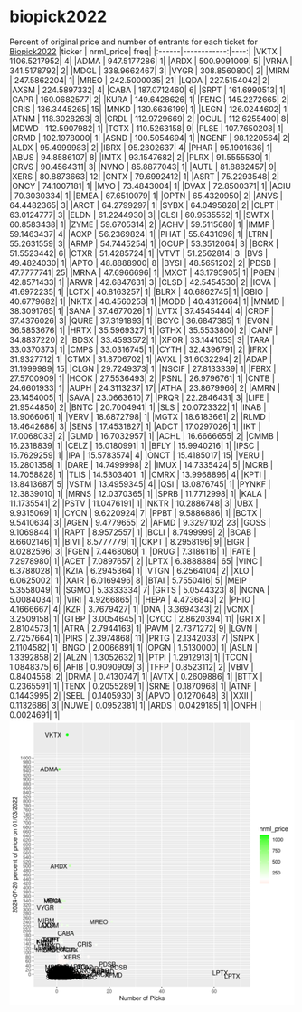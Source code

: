 # biopick2022
Percent of original price and number of entrants for each ticket for [Biopick2022](https://twitter.com/hashtag/Biopick2022)
|ticker |   nrml_price| freq|
|:------|------------:|----:|
|VKTX   | 1106.5217952|    4|
|ADMA   |  947.5177286|    1|
|ARDX   |  500.9091009|    5|
|VRNA   |  341.5178792|    2|
|MDGL   |  338.9662467|    3|
|VYGR   |  308.8560800|    2|
|MIRM   |  247.5862204|    1|
|MREO   |  242.5000035|   21|
|LQDA   |  227.5154042|    2|
|AXSM   |  224.5897332|    4|
|CABA   |  187.0712460|    6|
|SRPT   |  161.6990513|    1|
|CAPR   |  160.0682577|    2|
|KURA   |  149.6428626|    1|
|FENC   |  145.2272665|    2|
|CRIS   |  136.3445265|   15|
|MNKD   |  130.6636199|    1|
|LEGN   |  126.0244602|    1|
|ATNM   |  118.3028263|    3|
|CRDL   |  112.9729669|    2|
|OCUL   |  112.6255400|    8|
|MDWD   |  112.5907982|    1|
|TGTX   |  110.5263158|    9|
|PLSE   |  107.7650208|    1|
|CRMD   |  102.1978000|    1|
|ASND   |  100.5054694|    1|
|NGENF  |   98.1220564|    2|
|ALDX   |   95.4999983|    2|
|IBRX   |   95.2302637|    4|
|PHAR   |   95.1901636|    1|
|ABUS   |   94.8586107|    8|
|IMTX   |   93.1547682|    2|
|PLRX   |   91.5555530|    1|
|CRVS   |   90.4564311|    3|
|NVNO   |   85.8877043|    1|
|AUTL   |   81.8882457|    9|
|XERS   |   80.8873663|   12|
|CNTX   |   79.6992412|    1|
|ASRT   |   75.2293548|    2|
|ONCY   |   74.1007181|    1|
|MYO    |   73.4843004|    1|
|DVAX   |   72.8500371|    1|
|ACIU   |   70.3030334|    1|
|BMEA   |   67.6510079|    1|
|OPTN   |   65.4320950|    2|
|ANVS   |   64.4482365|    3|
|ARCT   |   64.2799297|    1|
|SYBX   |   64.0495828|    2|
|CLPT   |   63.0124777|    3|
|ELDN   |   61.2244930|    3|
|GLSI   |   60.9535552|    1|
|SWTX   |   60.8583438|    1|
|ZYME   |   59.6705314|    2|
|ACHV   |   59.5115680|    1|
|IMMP   |   59.1463437|    4|
|ACXP   |   56.2369824|    1|
|PHAT   |   55.6431096|    1|
|LTRN   |   55.2631559|    3|
|ARMP   |   54.7445254|    1|
|OCUP   |   53.3512064|    3|
|BCRX   |   51.5523442|    6|
|CTXR   |   51.4285724|    1|
|VTVT   |   51.2562814|    3|
|BVS    |   49.4824030|    1|
|APTO   |   48.8888900|    8|
|BYSI   |   48.5651202|    2|
|PDSB   |   47.7777741|   25|
|MRNA   |   47.6966696|    1|
|MXCT   |   43.1795905|    1|
|PGEN   |   42.8571433|    1|
|ARWR   |   42.6847631|    3|
|CLSD   |   42.5454530|    2|
|IOVA   |   41.6972235|    1|
|LCTX   |   40.8163257|    1|
|BLRX   |   40.6862745|    1|
|GBIO   |   40.6779682|    1|
|NKTX   |   40.4560253|    1|
|MODD   |   40.4312664|    1|
|MNMD   |   38.3091765|    1|
|SANA   |   37.4677026|    1|
|LVTX   |   37.4545444|    4|
|CRDF   |   37.4376026|    3|
|QURE   |   37.3191893|    1|
|BCYC   |   36.6847385|    1|
|EVGN   |   36.5853676|    1|
|HRTX   |   35.5969327|    1|
|GTHX   |   35.5533800|    2|
|CANF   |   34.8837220|    2|
|BDSX   |   33.4593572|    1|
|XFOR   |   33.1441055|    3|
|TARA   |   33.0370373|    1|
|CMPS   |   33.0316745|    1|
|CYTH   |   32.4396791|    2|
|IFRX   |   31.9327712|    1|
|CTMX   |   31.8706702|    1|
|AVXL   |   31.6032294|    2|
|ADAP   |   31.1999989|   15|
|CLGN   |   29.7249373|    1|
|NSCIF  |   27.8133339|    1|
|FBRX   |   27.5700909|    1|
|HOOK   |   27.5536493|    2|
|PSNL   |   26.9796761|    1|
|CNTB   |   24.6601933|    1|
|AUPH   |   24.3113237|   17|
|ATHA   |   23.8679966|    2|
|AMRN   |   23.1454005|    1|
|SAVA   |   23.0663610|    7|
|PRQR   |   22.2846431|    3|
|LIFE   |   21.9544850|    2|
|BNTC   |   20.7004941|    1|
|SLS    |   20.0723322|    1|
|INAB   |   18.9066061|    1|
|VERV   |   18.6872798|    1|
|MGTX   |   18.6183661|    2|
|RLMD   |   18.4642686|    3|
|SENS   |   17.4531827|    1|
|ADCT   |   17.0297026|    1|
|IKT    |   17.0068033|    2|
|GLMD   |   16.7032957|    1|
|ACHL   |   16.6666655|    2|
|CMMB   |   16.2318839|    1|
|CELZ   |   16.0180991|    1|
|BFLY   |   15.9940216|    1|
|IPSC   |   15.7629259|    1|
|IPA    |   15.5783574|    4|
|ONCT   |   15.4185017|   15|
|VERU   |   15.2801358|    1|
|DARE   |   14.7499998|    2|
|IMUX   |   14.7335424|    5|
|MCRB   |   14.7058828|    1|
|TLIS   |   14.5303401|    1|
|CMRX   |   13.9968896|    4|
|KPTI   |   13.8413687|    5|
|VSTM   |   13.4959345|    4|
|QSI    |   13.0876745|    1|
|PYNKF  |   12.3839010|    1|
|MRNS   |   12.0370365|    1|
|SPRB   |   11.7712998|    1|
|KALA   |   11.1735541|    2|
|PSTV   |   11.0476191|    1|
|NKTR   |   10.2886748|    3|
|UBX    |    9.9315069|    1|
|CYCN   |    9.6220924|    7|
|PPBT   |    9.5886886|    1|
|BCTX   |    9.5410634|    3|
|AGEN   |    9.4779655|    2|
|AFMD   |    9.3297102|   23|
|GOSS   |    9.1069844|    1|
|RAPT   |    8.9572557|    1|
|BCLI   |    8.7499999|    2|
|BCAB   |    8.6602146|    1|
|BIVI   |    8.5777779|    1|
|CKPT   |    8.2958196|    9|
|EIGR   |    8.0282596|    3|
|FGEN   |    7.4468080|    1|
|DRUG   |    7.3186116|    1|
|FATE   |    7.2978980|    1|
|ACET   |    7.0897657|    2|
|LPTX   |    6.3888884|   65|
|VINC   |    6.3788028|    1|
|KZIA   |    6.2945364|    1|
|VTGN   |    6.2564104|    2|
|XLO    |    6.0625002|    1|
|XAIR   |    6.0169496|    8|
|BTAI   |    5.7550416|    5|
|MEIP   |    5.3558049|    1|
|SGMO   |    5.3333334|    7|
|GRTS   |    5.0544323|    8|
|NCNA   |    5.0084034|    1|
|VIRI   |    4.9266865|    1|
|HEPA   |    4.4736843|    2|
|PHIO   |    4.1666667|    4|
|KZR    |    3.7679427|    1|
|DNA    |    3.3694343|    2|
|VCNX   |    3.2509158|    1|
|GTBP   |    3.0054645|    1|
|CYCC   |    2.8620394|   11|
|GRTX   |    2.8104573|    1|
|ATRA   |    2.7944163|    1|
|PAVM   |    2.7371272|    9|
|LGVN   |    2.7257664|    1|
|PIRS   |    2.3974868|   11|
|PRTG   |    2.1342033|    7|
|SNPX   |    2.1104582|    1|
|BNGO   |    2.0066891|    1|
|OPGN   |    1.5130000|    1|
|ASLN   |    1.3392858|    2|
|ALZN   |    1.3052632|    1|
|PTPI   |    1.2912913|    1|
|TCON   |    1.0848375|    6|
|AFIB   |    0.9090909|    3|
|TFFP   |    0.8523112|    2|
|VBIV   |    0.8404558|    2|
|DRMA   |    0.4130747|    1|
|AVTX   |    0.2609886|    1|
|BTTX   |    0.2365591|    1|
|TENX   |    0.2055289|    1|
|SRNE   |    0.1870968|    1|
|ATNF   |    0.1443995|    2|
|SEEL   |    0.1405930|    3|
|APVO   |    0.1270648|    3|
|XXII   |    0.1132686|    3|
|NUWE   |    0.0952381|    1|
|ARDS   |    0.0429185|    1|
|ONPH   |    0.0024691|    1|
![retvspicks](biopicks.png?raw=true)
